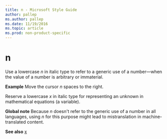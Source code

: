 ```yaml
---
title: n - Microsoft Style Guide
author: pallep
ms.author: pallep
ms.date: 11/19/2016
ms.topic: article
ms.prod: non-product-specific
---
```


# n

Use a lowercase *n* in italic type to refer to a generic use of a number—when the value of a number is arbitrary or immaterial. 

**Example** Move the cursor *n* spaces to the right. 

Reserve a lowercase *x* in italic type for representing an unknown in mathematical equations (a variable).

**Global note** Because *n* doesn't refer to the generic use of a number in all languages, using *n* for this purpose might lead to mistranslation in machine-translated content.

**See also** [x](/style-guide/a-z-word-list-term-collections/x/x)
